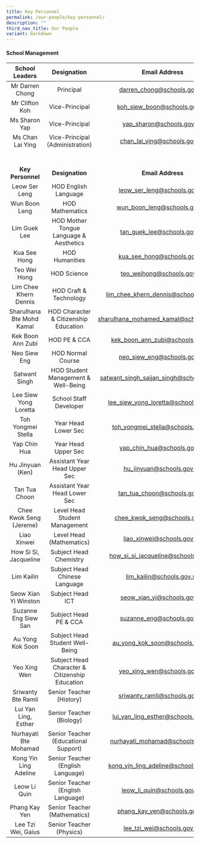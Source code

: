 ```yaml
---
title: Key Personnel
permalink: /our-people/key-personnel/
description: ""
third_nav_title: Our People
variant: markdown
---
```

#### School Management 

| School Leaders | Designation | Email Address |
|:---:|:---:|:---:|
| Mr Darren Chong | Principal | darren_chong@schools.gov.sg |
| Mr Clifton Koh | Vice-Principal | koh_siew_boon@schools.gov.sg|
| Ms Sharon Yap | Vice-Principal | yap_sharon@schools.gov.sg |
| Ms Chan Lai Ying| Vice-Principal (Administration)| chan_lai_ying@schools.gov.sg |
<br><br>**Key Personnel** |  <br><br>**Designation**  | <br><br>**Email Address**  |
| Leow Ser Leng | HOD English Language | leow_ser_leng@schools.gov.sg |
| Wun Boon Leng | HOD Mathematics | wun_boon_leng@schools.gov.sg |
| Lim Guek Lee | HOD Mother Tongue Language &amp; Aesthetics | tan_guek_lee@schools.gov.sg |
| Kua See Hong | HOD Humanities | kua_see_hong@schools.gov.sg |
| Teo Wei Hong | HOD Science | teo_weihong@schools.gov.sg |
| Lim Chee Khern Dennis | HOD Craft &amp; Technology | lim_chee_khern_dennis@schools.gov.sg |
| Sharulhana Bte Mohd Kamal | HOD Character &amp; Citizenship Education | sharulhana_mohamed_kamal@schools.gov.sg |
| Kek Boon Ann Zubi | HOD PE &amp; CCA | kek_boon_ann_zubi@schools.gov.sg |
| Neo Siew Eng | HOD Normal Course | neo_siew_eng@schools.gov.sg |
| Satwant Singh | HOD Student Management &amp; Well-Being | satwant_singh_sajjan_singh@schools.gov.sg |
| Lee Siew Yong Loretta | School Staff Developer | lee_siew_yong_loretta@schools.gov.sg |
| Toh Yongmei Stella | Year Head Lower Sec | toh_yongmei_stella@schools.gov.sg |
| Yap Chin Hua | Year Head Upper Sec |  yap_chin_hua@schools.gov.sg|
| Hu Jinyuan (Ken) | Assistant Year Head Upper Sec |   hu_jinyuan@schools.gov.sg |
| Tan Tua Choon | Assistant Year Head Lower Sec | tan_tua_choon@schools.gov.sg |
| Chee Kwok Seng (Jereme) | Level Head Student Management | chee_kwok_seng@schools.gov.sg |
| Liao Xinwei | Level Head (Mathematics) | liao_xinwei@schools.gov.sg
| How Si Si, Jacqueline | Subject Head Chemistry | how_si_si_jacqueline@schools.gov.sg |
| Lim Kailin | Subject Head Chinese Language | lim_kailin@schools.gov.sg |
| Seow Xian Yi Winston | Subject Head ICT | seow_xian_yi@schools.gov.sg |
| Suzanne Eng Siew San | Subject Head PE &amp; CCA | suzanne_eng@schools.gov.sg |
| Au Yong Kok Soon | Subject Head Student Well-Being | au_yong_kok_soon@schools.gov.sg |
| Yeo Xing Wen | Subject Head Character &amp; Citizenship Education | yeo_xing_wen@schools.gov.sg |
| Sriwanty Bte Ramli | Senior Teacher (History) | sriwanty_ramli@schools.gov.sg |
| Lui Yan Ling, Esther | Senior Teacher (Biology) | lui_yan_ling_esther@schools.gov.sg |
| Nurhayati Bte Mohamad | Senior Teacher (Educational Support) | nurhayati_mohamad@schools.gov.sg |
| Kong Yin Ling Adeline | Senior Teacher (English Language) | kong_yin_ling_adeline@schools.gov.sg |
| Leow Li Quin | Senior Teacher (English Language) | leow_li_quin@schools.gov.sg |
| Phang Kay Yen | Senior Teacher (Mathematics) | phang_kay_yen@schools.gov.sg |
| Lee Tzi Wei, Gaius | Senior Teacher (Physics) | lee_tzi_wei@schools.gov.sg |